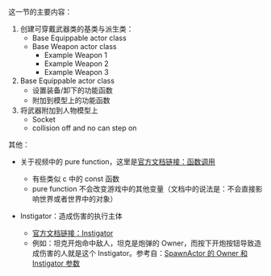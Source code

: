 

这一节的主要内容：
1. 创建可穿戴武器类的基类与派生类：
   - Base Equippable actor class
   - Base Weapon actor class
       - Example Weapon 1
       - Example Weapon 2
       - Example Weapon 3
2. Base Equippable actor class 
   - 设置装备/卸下的功能函数
   - 附加到模型上的功能函数
3. 将武器附加到人物模型上
   - Socket
   - collision off and no can step on




其他：
- 关于视频中的 pure function，这里是[官方文档链接：函数调用](https://docs.unrealengine.com/4.27/zh-CN/ProgrammingAndScripting/Blueprints/UserGuide/Functions/FunctionCalls/)
    - 有些类似 c 中的 const 函数
    - pure function 不会改变游戏中的其他变量（文档中的说法是：不会直接影响世界或者世界中的对象）

- Instigator：造成伤害的执行主体
  - [官方文档链接：Instigator](https://docs.unrealengine.com/4.27/en-US/API/Runtime/Engine/Engine/FActorSpawnParameters/Instigator/)
  - 例如：坦克开炮命中敌人，坦克是炮弹的 Owner，而按下开炮按钮导致造成伤害的人就是这个 Instigator。参考自：[SpawnActor 的 Owner 和 Instigator 参数](https://blog.csdn.net/wangchao701123/article/details/120988921)



